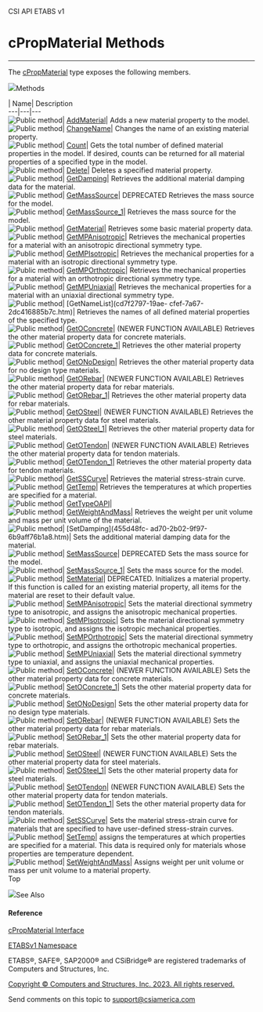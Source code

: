 ﻿

CSI API ETABS v1

# cPropMaterial Methods  
  
---  
  
The [cPropMaterial](9c207615-6f75-9e34-741c-041d0b2ac537.htm) type exposes the
following members.

![](../icons/SectionExpanded.png)Methods

| Name| Description  
---|---|---  
![Public method](../icons/pubmethod.gif)|
[AddMaterial](f31946f0-c2ba-a1b0-c060-ffbb161c0e1a.htm)|  Adds a new material
property to the model.  
![Public method](../icons/pubmethod.gif)|
[ChangeName](d6c7ffbb-b267-5637-932a-a28c2cda4228.htm)|  Changes the name of
an existing material property.  
![Public method](../icons/pubmethod.gif)|
[Count](af298de5-f432-1ec5-43a2-8f48a627a1cf.htm)|  Gets the total number of
defined material properties in the model. If desired, counts can be returned
for all material properties of a specified type in the model.  
![Public method](../icons/pubmethod.gif)|
[Delete](2827b44f-1207-2fd0-88e1-8a4848722daf.htm)|  Deletes a specified
material property.  
![Public method](../icons/pubmethod.gif)|
[GetDamping](12ed43c3-3dfc-881b-c256-9285887b993e.htm)|  Retrieves the
additional material damping data for the material.  
![Public method](../icons/pubmethod.gif)|
[GetMassSource](7c7d6afe-1039-35f1-ce27-8dff955f1047.htm)|  DEPRECATED
Retrieves the mass source for the model.  
![Public method](../icons/pubmethod.gif)|
[GetMassSource_1](3fe46836-82f4-35e8-3eb5-86f2efba259c.htm)|  Retrieves the
mass source for the model.  
![Public method](../icons/pubmethod.gif)|
[GetMaterial](27aa8a4e-e0c5-0f6d-488e-146d8c870349.htm)|  Retrieves some basic
material property data.  
![Public method](../icons/pubmethod.gif)|
[GetMPAnisotropic](d3fd1125-8aea-b767-42bc-f2b68ae12392.htm)|  Retrieves the
mechanical properties for a material with an anisotropic directional symmetry
type.  
![Public method](../icons/pubmethod.gif)|
[GetMPIsotropic](cd8094ad-c5a3-48c2-b3d9-052379bbbaa7.htm)|  Retrieves the
mechanical properties for a material with an isotropic directional symmetry
type.  
![Public method](../icons/pubmethod.gif)|
[GetMPOrthotropic](2523f4af-3f60-888b-d75c-892d9aa7cf73.htm)|  Retrieves the
mechanical properties for a material with an orthotropic directional symmetry
type.  
![Public method](../icons/pubmethod.gif)|
[GetMPUniaxial](67391fca-42c2-abaf-59c8-f29d5af4c406.htm)|  Retrieves the
mechanical properties for a material with an uniaxial directional symmetry
type.  
![Public method](../icons/pubmethod.gif)| [GetNameList](cd7f2797-19ae-
cfef-7a67-2dc416885b7c.htm)|  Retrieves the names of all defined material
properties of the specified type.  
![Public method](../icons/pubmethod.gif)|
[GetOConcrete](4bee55de-7150-52a4-af8c-a5b869001c97.htm)|  (NEWER FUNCTION
AVAILABLE) Retrieves the other material property data for concrete materials.  
![Public method](../icons/pubmethod.gif)|
[GetOConcrete_1](46dece72-6507-46c6-cfc9-6c790cc4f196.htm)|  Retrieves the
other material property data for concrete materials.  
![Public method](../icons/pubmethod.gif)|
[GetONoDesign](511610bc-75c6-4d0c-e5bd-29154840ebbb.htm)|  Retrieves the other
material property data for no design type materials.  
![Public method](../icons/pubmethod.gif)|
[GetORebar](311a1e93-776b-f96f-e19a-9e612d878e26.htm)|  (NEWER FUNCTION
AVAILABLE) Retrieves the other material property data for rebar materials.  
![Public method](../icons/pubmethod.gif)|
[GetORebar_1](a1bb06fc-1f00-615f-efb2-cededf5d54ea.htm)|  Retrieves the other
material property data for rebar materials.  
![Public method](../icons/pubmethod.gif)|
[GetOSteel](84aacf8b-e7b1-9b58-cd6a-5bd0b8a458a1.htm)|  (NEWER FUNCTION
AVAILABLE) Retrieves the other material property data for steel materials.  
![Public method](../icons/pubmethod.gif)|
[GetOSteel_1](f471f7a3-9b41-04a5-531d-f2f693d02189.htm)|  Retrieves the other
material property data for steel materials.  
![Public method](../icons/pubmethod.gif)|
[GetOTendon](3470f6be-27f2-a59d-b523-6fda95a41a66.htm)|  (NEWER FUNCTION
AVAILABLE) Retrieves the other material property data for tendon materials.  
![Public method](../icons/pubmethod.gif)|
[GetOTendon_1](4b888f9e-bd6f-861d-2ab3-37ba147f5f95.htm)|  Retrieves the other
material property data for tendon materials.  
![Public method](../icons/pubmethod.gif)|
[GetSSCurve](a07c1d99-87f3-4516-e297-c65dc41c9fa4.htm)|  Retrieves the
material stress-strain curve.  
![Public method](../icons/pubmethod.gif)|
[GetTemp](1fb9cef2-95dd-7dd4-427c-b5f41ffe38fe.htm)|  Retrieves the
temperatures at which properties are specified for a material.  
![Public method](../icons/pubmethod.gif)|
[GetTypeOAPI](e721f27d-80a5-162a-20b1-803cb544d72c.htm)|  
![Public method](../icons/pubmethod.gif)|
[GetWeightAndMass](35a593d3-423d-53f1-47be-c3aebb058e2e.htm)|  Retrieves the
weight per unit volume and mass per unit volume of the material.  
![Public method](../icons/pubmethod.gif)| [SetDamping](455d48fc-
ad70-2b02-9f97-6b9aff76b1a8.htm)|  Sets the additional material damping data
for the material.  
![Public method](../icons/pubmethod.gif)|
[SetMassSource](b3aceea3-ebd6-c290-2380-b595e3b69e86.htm)|  DEPRECATED Sets
the mass source for the model.  
![Public method](../icons/pubmethod.gif)|
[SetMassSource_1](5b5b4cd5-6993-036e-644c-6b3781d8f37c.htm)|  Sets the mass
source for the model.  
![Public method](../icons/pubmethod.gif)|
[SetMaterial](11fb330c-4776-7bb8-0dd4-0b79e6e3555d.htm)|  DEPRECATED.
Initializes a material property. If this function is called for an existing
material property, all items for the material are reset to their default
value.  
![Public method](../icons/pubmethod.gif)|
[SetMPAnisotropic](75456438-3132-8517-589a-2cd0474c8010.htm)|  Sets the
material directional symmetry type to anisotropic, and assigns the anisotropic
mechanical properties.  
![Public method](../icons/pubmethod.gif)|
[SetMPIsotropic](832a196d-3d1f-db2f-6ced-2e5b3e906d68.htm)|  Sets the material
directional symmetry type to isotropic, and assigns the isotropic mechanical
properties.  
![Public method](../icons/pubmethod.gif)|
[SetMPOrthotropic](294aac51-374d-3eb7-a708-7fc63ed5fedb.htm)|  Sets the
material directional symmetry type to orthotropic, and assigns the orthotropic
mechanical properties.  
![Public method](../icons/pubmethod.gif)|
[SetMPUniaxial](31ac64e4-68e5-dee4-7b7c-f80363878544.htm)|  Sets the material
directional symmetry type to uniaxial, and assigns the uniaxial mechanical
properties.  
![Public method](../icons/pubmethod.gif)|
[SetOConcrete](e75afa41-27e0-2613-9d8d-01eb061b2cb8.htm)|  (NEWER FUNCTION
AVAILABLE) Sets the other material property data for concrete materials.  
![Public method](../icons/pubmethod.gif)|
[SetOConcrete_1](7386b953-1236-363a-a125-999b0fd0b54d.htm)|  Sets the other
material property data for concrete materials.  
![Public method](../icons/pubmethod.gif)|
[SetONoDesign](74cd9cf8-83bd-80d4-bff6-e30fa0ad2904.htm)|  Sets the other
material property data for no design type materials.  
![Public method](../icons/pubmethod.gif)|
[SetORebar](08f2cf8d-1691-7f79-2bc4-4551d449b8e0.htm)|  (NEWER FUNCTION
AVAILABLE) Sets the other material property data for rebar materials.  
![Public method](../icons/pubmethod.gif)|
[SetORebar_1](a17f0ac2-a0e4-bab8-b8d7-0531e9768db0.htm)|  Sets the other
material property data for rebar materials.  
![Public method](../icons/pubmethod.gif)|
[SetOSteel](3570f377-cad5-7f56-c68c-3d1d72ce7c54.htm)|  (NEWER FUNCTION
AVAILABLE) Sets the other material property data for steel materials.  
![Public method](../icons/pubmethod.gif)|
[SetOSteel_1](ac57f076-b644-b539-1fb9-08b4a3bd5a08.htm)|  Sets the other
material property data for steel materials.  
![Public method](../icons/pubmethod.gif)|
[SetOTendon](6f1c640c-cab6-0071-36ec-f9a58b31c5d8.htm)|  (NEWER FUNCTION
AVAILABLE) Sets the other material property data for tendon materials.  
![Public method](../icons/pubmethod.gif)|
[SetOTendon_1](cc3d4405-e2f0-bb4b-70ac-3cf01bb5b421.htm)|  Sets the other
material property data for tendon materials.  
![Public method](../icons/pubmethod.gif)|
[SetSSCurve](d5003462-d5e7-44c4-265c-bb6a86a9acd2.htm)|  Sets the material
stress-strain curve for materials that are specified to have user-defined
stress-strain curves.  
![Public method](../icons/pubmethod.gif)|
[SetTemp](5a36e51b-cf71-1012-3d45-9af97fd242f6.htm)|  assigns the temperatures
at which properties are specified for a material. This data is required only
for materials whose properties are temperature dependent.  
![Public method](../icons/pubmethod.gif)|
[SetWeightAndMass](40efa942-eba4-3777-ef54-a267e7286f9d.htm)|  Assigns weight
per unit volume or mass per unit volume to a material property.  
Top

![](../icons/SectionExpanded.png)See Also

#### Reference

[cPropMaterial Interface](9c207615-6f75-9e34-741c-041d0b2ac537.htm)

[ETABSv1 Namespace](2780f1b8-2033-5289-2298-1cdb2a7508d9.htm)

ETABS®, SAFE®, SAP2000® and CSiBridge® are registered trademarks of Computers
and Structures, Inc.  

[Copyright © Computers and Structures, Inc. 2023. All rights
reserved.](http://www.csiamerica.com)

Send comments on this topic to
[support@csiamerica.com](mailto:support%40csiamerica.com?Subject=CSI%20API%20ETABS%20v1)

